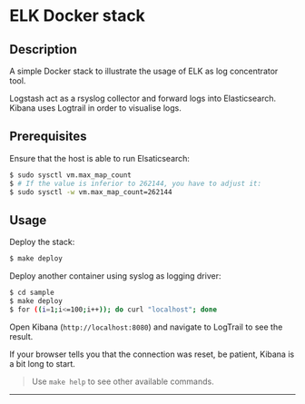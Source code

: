 # ELK Docker stack

## Description

A simple Docker stack to illustrate the usage of ELK as log concentrator tool.

Logstash act as a rsyslog collector and forward logs into Elasticsearch.
Kibana uses Logtrail in order to visualise logs.

## Prerequisites

Ensure that the host is able to run Elsaticsearch:

```bash
$ sudo sysctl vm.max_map_count
$ # If the value is inferior to 262144, you have to adjust it:
$ sudo sysctl -w vm.max_map_count=262144
```

## Usage

Deploy the stack:

```bash
$ make deploy
```


Deploy another container using syslog as logging driver:

```bash
$ cd sample
$ make deploy
$ for ((i=1;i<=100;i++)); do curl "localhost"; done
```

Open Kibana (`http://localhost:8080`) and navigate to LogTrail to see the result.

If your browser tells you that the connection was reset, be patient, Kibana is a
bit long to start.


> Use `make help` to see other available commands.

---
